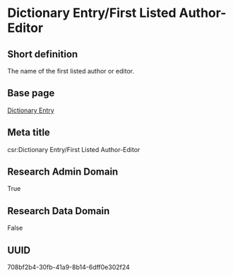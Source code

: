 # Dictionary Entry/First Listed Author-Editor
## Short definition
The name of the first listed author or editor.
## Base page
[Dictionary Entry](../../Objects/Dictionary%20Entry.md)
## Meta title
csr:Dictionary Entry/First Listed Author-Editor
## Research Admin Domain
True
## Research Data Domain
False
## UUID
708bf2b4-30fb-41a9-8b14-6dff0e302f24
